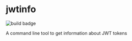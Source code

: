 # jwtinfo

![build badge](https://github.com/lmammino/jwtinfo/workflows/Rust/badge.svg)


A command line tool to get information about JWT tokens
